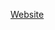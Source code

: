 <!-- - Employee Management System using CodeIgniter
- Features
1. It is a very small framework which can do big works
2. It is built for developers
3. It is based on MVC framework
// The car has the windscreens (view) which the driver (controller) uses to monitor traffic ahead then speed or brake (model)
// Its purpose is to separate business logic and presentation details
4. It is extremely light weight
5. It has full feature database classes, it has inbuilt security and XSS filtering, and it has much much more many other features
// XSS means cross-site scripting. CodeIgniter comes with XSS filtering security. This filter will prevent any malicious JavaScript code or any other code that attempts to hijack cookie and do malicious activities

- Working
1. config --> 
<!-- autoload.php(to autoload packages, libraries, helper files, etc) config.php(add base_url) database.php(add user_name and database_name) routes.php(to configure routes)
2. Add the php webpages in views folder and load it through controllers welcome.php
3. To take the data from url
   -- include $data in the function of controller
   -- access data in views using uri->segment()
4. To take the data of the form
   -- include form.open() and form.close() in views --> 
   
   [Website](https://employeemanagementsystemcodeigniter-4123.000webhostapp.com/home)
